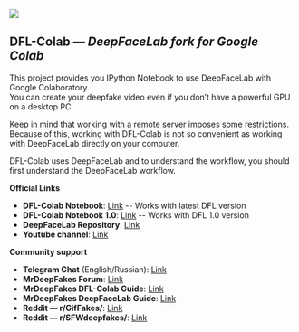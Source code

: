 ![](https://github.com/chervonij/DFL-Colab/blob/master/docs/img/Logo.jpg)

## DFL-Colab — *DeepFaceLab fork for Google Colab*

This project provides you IPython Notebook to use DeepFaceLab with Google Colaboratory.  
You can create your deepfake video even if you don’t have a powerful GPU on a desktop PC.

Keep in mind that working with a remote server imposes some restrictions.  
Because of this, working with DFL-Colab is not so convenient as working with DeepFaceLab directly on your computer.

DFL-Colab uses DeepFaceLab and to understand the workflow, you should first understand the DeepFaceLab workflow.

**Official Links**
- **DFL-Colab Notebook**: [Link](https://colab.research.google.com/github/Cioscos/DeepFaceLab-Colab/blob/master/DFL_Colab.ipynb) -- Works with latest DFL version
- **DFL-Colab Notebook 1.0**: [Link](https://colab.research.google.com/github/Cioscos/DeepFaceLab-Colab/blob/master/DFL_Colab_1-0.ipynb) -- Works with DFL 1.0 version
- **DeepFaceLab Repository**: [Link](https://github.com/iperov/DeepFaceLab)
- **Youtube channel**: [Link](https://www.youtube.com/channel/UCTKBl8kB6DJ_qLnk1NGDGbQ)

**Community support**
- **Telegram Chat** (English/Russian): [Link](https://t.me/joinchat/ElkhqlgJ0I5HhdJyFar80w)
- **MrDeepFakes Forum**: [Link](https://mrdeepfakes.com/forums/)
- **MrDeepFakes DFL-Colab Guide**: [Link](https://mrdeepfakes.com/forums/thread-guide-deepfacelab-google-colab-tutorial)
- **MrDeepFakes DeepFaceLab Guide**: [Link](https://mrdeepfakes.com/forums/thread-guide-deepfacelab-explained-and-tutorials)
- **Reddit — r/GifFakes/**: [Link](https://www.reddit.com/r/GifFakes/new/)
- **Reddit — r/SFWdeepfakes/**: [Link](https://www.reddit.com/r/SFWdeepfakes/new/)
